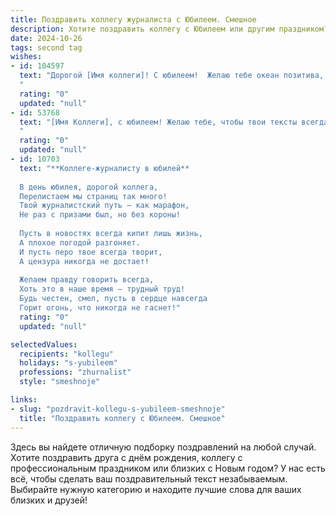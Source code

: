```yaml
---
title: Поздравить коллегу журналиста с Юбилеем. Смешное
description: Хотите поздравить коллегу с Юбилеем или другим праздником? Наш ИИ создаст незабываемое поздравление, а вы обязательно выделитесь среди других.  
date: 2024-10-26
tags: second tag
wishes:
- id: 104597
  text: "Дорогой [Имя коллеги]! С юбилеем!  Желаю тебе океан позитива, чтобы твои статьи были острее перца чили, а  источники – неиссякаемы, как твой талант к сочинительству.  Пусть твоя жизнь будет ярче, чем самые скандальные заголовки, а карьера взлетит выше, чем  типографский шрифт на последней странице газеты!  С праздником, дорогой коллега-расследователь!  Хватит расследовать, пора отдохнуть и отметить!
  "
  rating: "0"
  updated: "null"
- id: 53768
  text: "[Имя Коллеги], с юбилеем! Желаю тебе, чтобы твои тексты всегда били точно в цель, а твоя аудитория -  просто зачитывалась! Пусть твоя карьера будет такой же динамичной, как новости, а гонорары -  такими же  вкусными, как свежий номер! 😉
  "
  rating: "0"
  updated: "null"
- id: 10703
  text: "**Коллеге-журналисту в юбилей**
  
  В день юбилея, дорогой коллега,
  Перелистаем мы страниц так много!
  Твой журналистский путь – как марафон,
  Не раз с призами был, но без короны!
  
  Пусть в новостях всегда кипит лишь жизнь,
  А плохое погодой разгоняет.
  И пусть перо твое всегда творит,
  А цензура никогда не достает!
  
  Желаем правду говорить всегда,
  Хоть это в наше время – трудный труд!
  Будь честен, смел, пусть в сердце навсегда
  Горит огонь, что никогда не гаснет!"
  rating: "0"
  updated: "null"

selectedValues:
  recipients: "kollegu"
  holidays: "s-yubileem"
  professions: "zhurnalist"
  style: "smeshnoje"

links:
- slug: "pozdravit-kollegu-s-yubileem-smeshnoje"
  title: "Поздравить коллегу с Юбилеем. Смешное"
---
```


Здесь вы найдете отличную подборку поздравлений на любой случай.
Хотите поздравить друга с днём рождения, коллегу с профессиональным праздником или близких с Новым годом? У нас есть всё, чтобы сделать ваш поздравительный текст незабываемым. Выбирайте нужную категорию и находите лучшие слова для ваших близких и друзей!
